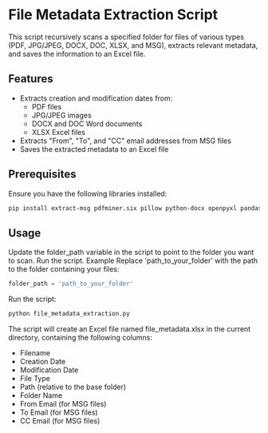 # File Metadata Extraction Script

This script recursively scans a specified folder for files of various types (PDF, JPG/JPEG, DOCX, DOC, XLSX, and MSG), extracts relevant metadata, and saves the information to an Excel file.

## Features

- Extracts creation and modification dates from:
  - PDF files
  - JPG/JPEG images
  - DOCX and DOC Word documents
  - XLSX Excel files
- Extracts "From", "To", and "CC" email addresses from MSG files
- Saves the extracted metadata to an Excel file

## Prerequisites

Ensure you have the following libraries installed:

```bash
pip install extract-msg pdfminer.six pillow python-docx openpyxl pandas
```
## Usage
Update the folder_path variable in the script to point to the folder you want to scan.
Run the script.
Example
Replace 'path_to_your_folder' with the path to the folder containing your files:

```python
folder_path = 'path_to_your_folder'
```
Run the script:
```bash
python file_metadata_extraction.py
```
The script will create an Excel file named file_metadata.xlsx in the current directory, containing the following columns:
- Filename
- Creation Date
- Modification Date
- File Type
- Path (relative to the base folder)
- Folder Name
- From Email (for MSG files)
- To Email (for MSG files)
- CC Email (for MSG files)
